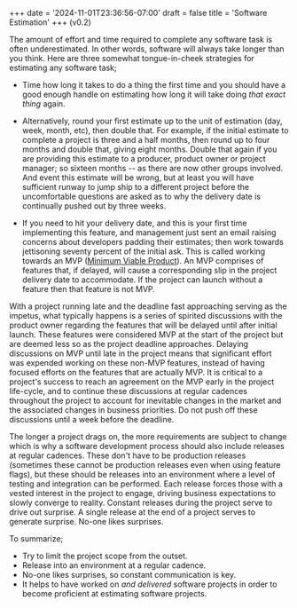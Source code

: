 +++
date = '2024-11-01T23:36:56-07:00'
draft = false 
title = 'Software Estimation'
+++
(v0.2)

The amount of effort and time required to complete any software task is often underestimated. In other words, software will always take longer than you think. Here are three somewhat tongue-in-cheek strategies for estimating any software task;

* Time how long it takes to do a thing the first time and you should have a good enough handle on estimating how long it will take doing *that exact thing* again.

* Alternatively, round your first estimate up to the unit of estimation (day, week, month, etc), then double that. For example, if the initial estimate to complete a project is three and a half months, then round up to four months and double that, giving eight months. Double that again if you are providing this estimate to a producer, product owner or project manager; so sixteen months -- as there are now other groups involved. And event this estimate will be wrong, but at least you will have sufficient runway to jump ship to a different project before the uncomfortable questions are asked as to why the delivery date is continually pushed out by three weeks. 

* If you need to hit your delivery date, and this is your first time implementing this feature, and management just sent an email raising concerns about developers padding their estimates; then work towards jettisoning seventy percent of the initial ask. This is called working towards an MVP ([Minimum Viable Product](https://en.wikipedia.org/wiki/Minimum_viable_product)). An MVP comprises of features that, if delayed, will cause a corresponding slip in the project delivery date to accommodate. If the project can launch without a feature then that feature is not MVP.

With a project running late and the deadline fast approaching serving as the impetus, what typically happens is a series of spirited discussions with the product owner regarding the features that will be delayed until after initial launch. These features were considered MVP at the start of the project but are deemed less so as the project deadline approaches. Delaying discussions on MVP until late in the project means that significant effort was expended working on these non-MVP features, instead of having focused efforts on the features that are actually MVP. It is critical to a project's success to reach an agreement on the MVP early in the project life-cycle, and to continue these discussions at regular cadences throughout the project to account for inevitable changes in the market and the associated changes in business priorities. Do not push off these discussions until a week before the deadline.

The longer a project drags on, the more requirements are subject to change which is why a software development process should also include releases at regular cadences. These don't have to be production releases (sometimes these cannot be production releases even when using feature flags), but these should be releases into an environment where a level of testing and integration can be performed. Each release forces those with a vested interest in the project to engage, driving business expectations to slowly converge to reality. Constant releases during the project serve to drive out surprise. A single release at the end of a project serves to generate surprise. No-one likes surprises.

To summarize;
* Try to limit the project scope from the outset.
* Release into an environment at a regular cadence. 
* No-one likes surprises, so constant communication is key.
* It helps to have worked on *and delivered* software projects in order to become proficient at estimating software projects.


 

